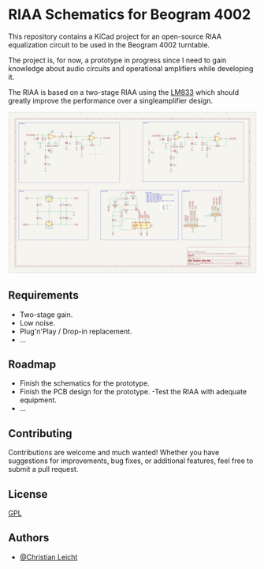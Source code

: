 # RIAA Schematics for Beogram 4002

This repository contains a KiCad project for an open-source RIAA equalization circuit to be used in the Beogram 4002 turntable.

The project is, for now, a prototype in progress since I need to gain knowledge about audio circuits and operational amplifiers while developing it.

The RIAA is based on a two-stage RIAA using the [LM833](https://www.ti.com/lit/ds/symlink/lm833.pdf?ts=1713462514880) which should greatly improve the performance over a singleamplifier design.

![alt text](./images/screenshot_new.png)

## Requirements

- Two-stage gain.
- Low noise.
- Plug'n'Play / Drop-in replacement.
- ...

## Roadmap

- Finish the schematics for the prototype.
- Finish the PCB design for the prototype.
-Test the RIAA with adequate equipment.
- ...


## Contributing

Contributions are welcome and much wanted! Whether you have suggestions for improvements, bug fixes, or additional features, feel free to submit a pull request.
## License

[GPL](https://choosealicense.com/licenses/gpl-3.0/)

## Authors

- [@Christian Leicht](https://www.github.com/leicht-io)

